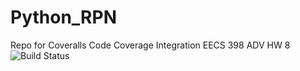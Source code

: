 # Python_RPN
Repo for Coveralls Code Coverage Integration EECS 398 ADV HW 8
![Build Status](https://travis-ci.org/mtshee/Python_RPN.svg?branch=master.png)
